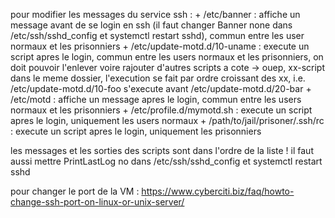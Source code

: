 pour modifier les messages du service ssh :
     + /etc/banner : affiche un message avant de se login en ssh (il faut changer Banner none dans /etc/ssh/sshd_config et systemctl restart sshd), commun entre les user normaux et les prisonniers
     + /etc/update-motd.d/10-uname : execute un script apres le login, commun entre les users normaux et les prisonniers, on doit pouvoir l'enlever voire rajouter d'autres scripts a cote -> ouep, xx-script dans le meme dossier, l'execution se fait par ordre croissant des xx, i.e. /etc/update-motd.d/10-foo s'execute avant /etc/update-motd.d/20-bar
     + /etc/motd : affiche un message apres le login, commun entre les users normaux et les prisonniers
     + /etc/profile.d/mymotd.sh : execute un script apres le login, uniquement les users normaux
     + /path/to/jail/prisoner/.ssh/rc : execute un script apres le login, uniquement les prisonniers

les messages et les sorties des scripts sont dans l'ordre de la liste !
il faut aussi mettre PrintLastLog no dans /etc/ssh/sshd_config et systemctl restart sshd

pour changer le port de la VM : https://www.cyberciti.biz/faq/howto-change-ssh-port-on-linux-or-unix-server/
